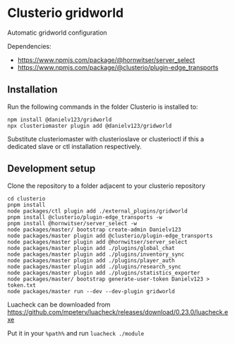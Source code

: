 # Clusterio gridworld

Automatic gridworld configuration

Dependencies:

* https://www.npmjs.com/package/@hornwitser/server_select
* https://www.npmjs.com/package/@clusterio/plugin-edge_transports

## Installation

Run the following commands in the folder Clusterio is installed to:

	npm install @danielv123/gridworld
	npx clusteriomaster plugin add @danielv123/gridworld

Substitute clusteriomaster with clusterioslave or clusterioctl if this a dedicated slave or ctl installation respectively.

## Development setup

Clone the repository to a folder adjacent to your clusterio repository

	cd clusterio
	pnpm install
	node packages/ctl plugin add ./external_plugins/gridworld
	pnpm install @clusterio/plugin-edge_transports -w
	pnpm install @hornwitser/server_select -w
	node packages/master/ bootstrap create-admin Danielv123
	node packages/master plugin add @clusterio/plugin-edge_transports
	node packages/master plugin add @hornwitser/server_select
	node packages/master plugin add ./plugins/global_chat
	node packages/master plugin add ./plugins/inventory_sync
	node packages/master plugin add ./plugins/player_auth
	node packages/master plugin add ./plugins/research_sync
	node packages/master plugin add ./plugins/statistics_exporter
	node packages/master/ bootstrap generate-user-token Danielv123 > token.txt
	node packages/master run --dev --dev-plugin gridworld

Luacheck can be downloaded from https://github.com/mpeterv/luacheck/releases/download/0.23.0/luacheck.exe

Put it in your `%path%` and run `luacheck ./module`
